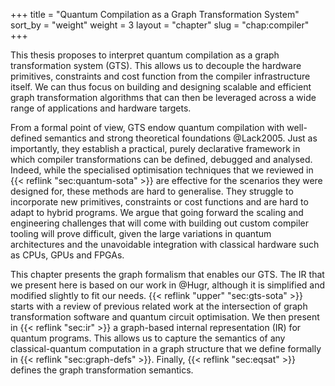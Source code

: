+++
title = "Quantum Compilation as a Graph Transformation System"
sort_by = "weight"
weight = 3
layout = "chapter"
slug = "chap:compiler"
+++

This thesis proposes to interpret quantum compilation as a graph
transformation system (GTS).
This allows us to decouple the hardware primitives, constraints and cost function
from the compiler infrastructure itself.
We can thus focus on building and designing scalable and efficient graph
transformation algorithms that can then be leveraged across a wide range of
applications and hardware targets.

From a formal point of view, GTS endow quantum compilation with
well-defined semantics and strong theoretical foundations @Lack2005.
Just as importantly, they establish a practical, purely
declarative framework in which compiler transformations can be defined, debugged
and analysed.
Indeed, while the specialised optimisation techniques that we reviewed in
{{< reflink "sec:quantum-sota" >}} are effective for the scenarios they
were designed for, these methods are hard to generalise.
They struggle to incorporate new primitives, constraints
or cost functions and are hard to adapt to hybrid programs. 
We argue that going forward the scaling and engineering challenges
that will come with building out custom compiler tooling will prove difficult,
given the large variations in quantum architectures and the unavoidable
integration with classical hardware such as CPUs, GPUs and FPGAs.


This chapter presents the graph formalism that enables our GTS.
The IR that we present here is based on our work in @Hugr, although
it is simplified and modified slightly to fit our needs.
{{< reflink "upper" "sec:gts-sota" >}} starts with a review of previous
related work at the intersection of graph transformation software
and quantum circuit optimisation.
We then present in {{< reflink "sec:ir" >}}
a graph-based internal representation (IR)
for quantum programs.
This allows us to capture the semantics of any classical-quantum computation
in a graph structure that we define formally
in {{< reflink "sec:graph-defs" >}}.
Finally, {{< reflink "sec:eqsat" >}} defines the graph
transformation semantics. 

